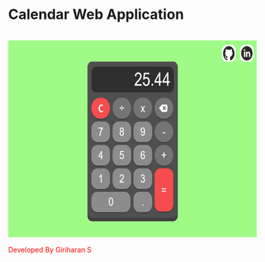 # Calendar Web Application

<br>
<img src="./images/output.png" width="800" height="400" alt="Web Page Output">
<br>
<p style="color:#f00;">Developed By Giriharan S</p>
